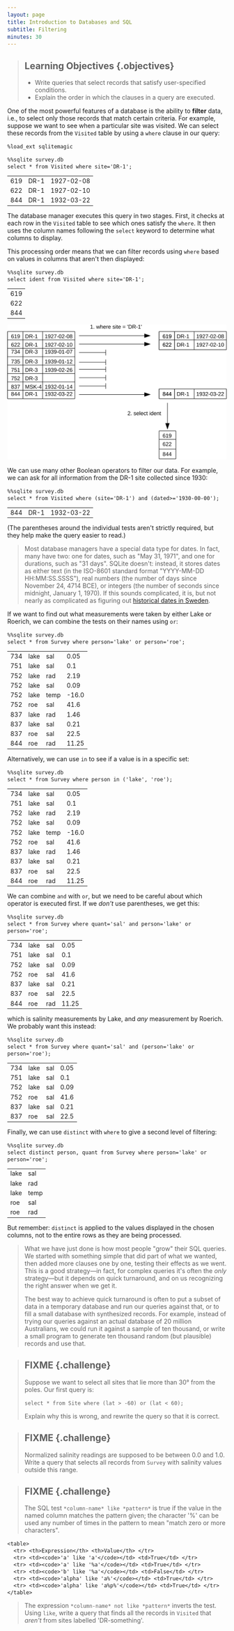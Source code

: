 ```yaml
---
layout: page
title: Introduction to Databases and SQL
subtitle: Filtering
minutes: 30
---
```

> ## Learning Objectives {.objectives}
>
> *   Write queries that select records that satisfy user-specified conditions.
> *   Explain the order in which the clauses in a query are executed.

One of the most powerful features of a database is
the ability to **filter** data,
i.e.,
to select only those records that match certain criteria.
For example,
suppose we want to see when a particular site was visited.
We can select these records from the `Visited` table
by using a `where` clause in our query:


<pre class="in"><code>%load_ext sqlitemagic</code></pre>


<pre class="in"><code>%%sqlite survey.db
select * from Visited where site=&#39;DR-1&#39;;</code></pre>

<div class="out"><table>
<tr><td>619</td><td>DR-1</td><td>1927-02-08</td></tr>
<tr><td>622</td><td>DR-1</td><td>1927-02-10</td></tr>
<tr><td>844</td><td>DR-1</td><td>1932-03-22</td></tr>
</table></div>


The database manager executes this query in two stages.
First,
it checks at each row in the `Visited` table
to see which ones satisfy the `where`.
It then uses the column names following the `select` keyword
to determine what columns to display.


This processing order means that
we can filter records using `where`
based on values in columns that aren't then displayed:


<pre class="in"><code>%%sqlite survey.db
select ident from Visited where site=&#39;DR-1&#39;;</code></pre>

<div class="out"><table>
<tr><td>619</td></tr>
<tr><td>622</td></tr>
<tr><td>844</td></tr>
</table></div>


<img src="img/sql-filter.svg" alt="SQL Filtering in Action" />


We can use many other Boolean operators to filter our data.
For example,
we can ask for all information from the DR-1 site collected since 1930:


<pre class="in"><code>%%sqlite survey.db
select * from Visited where (site=&#39;DR-1&#39;) and (dated&gt;=&#39;1930-00-00&#39;);</code></pre>

<div class="out"><table>
<tr><td>844</td><td>DR-1</td><td>1932-03-22</td></tr>
</table></div>


(The parentheses around the individual tests aren't strictly required,
but they help make the query easier to read.)

> Most database managers have a special data type for dates.
> In fact, many have two:
> one for dates,
> such as "May 31, 1971",
> and one for durations,
> such as "31 days".
> SQLite doesn't:
> instead,
> it stores dates as either text
> (in the ISO-8601 standard format "YYYY-MM-DD HH:MM:SS.SSSS"),
> real numbers
> (the number of days since November 24, 4714 BCE),
> or integers
> (the number of seconds since midnight, January 1, 1970).
> If this sounds complicated,
> it is,
> but not nearly as complicated as figuring out
> [historical dates in Sweden](http://en.wikipedia.org/wiki/Swedish_calendar).


If we want to find out what measurements were taken by either Lake or Roerich,
we can combine the tests on their names using `or`:


<pre class="in"><code>%%sqlite survey.db
select * from Survey where person=&#39;lake&#39; or person=&#39;roe&#39;;</code></pre>

<div class="out"><table>
<tr><td>734</td><td>lake</td><td>sal</td><td>0.05</td></tr>
<tr><td>751</td><td>lake</td><td>sal</td><td>0.1</td></tr>
<tr><td>752</td><td>lake</td><td>rad</td><td>2.19</td></tr>
<tr><td>752</td><td>lake</td><td>sal</td><td>0.09</td></tr>
<tr><td>752</td><td>lake</td><td>temp</td><td>-16.0</td></tr>
<tr><td>752</td><td>roe</td><td>sal</td><td>41.6</td></tr>
<tr><td>837</td><td>lake</td><td>rad</td><td>1.46</td></tr>
<tr><td>837</td><td>lake</td><td>sal</td><td>0.21</td></tr>
<tr><td>837</td><td>roe</td><td>sal</td><td>22.5</td></tr>
<tr><td>844</td><td>roe</td><td>rad</td><td>11.25</td></tr>
</table></div>


Alternatively,
we can use `in` to see if a value is in a specific set:


<pre class="in"><code>%%sqlite survey.db
select * from Survey where person in (&#39;lake&#39;, &#39;roe&#39;);</code></pre>

<div class="out"><table>
<tr><td>734</td><td>lake</td><td>sal</td><td>0.05</td></tr>
<tr><td>751</td><td>lake</td><td>sal</td><td>0.1</td></tr>
<tr><td>752</td><td>lake</td><td>rad</td><td>2.19</td></tr>
<tr><td>752</td><td>lake</td><td>sal</td><td>0.09</td></tr>
<tr><td>752</td><td>lake</td><td>temp</td><td>-16.0</td></tr>
<tr><td>752</td><td>roe</td><td>sal</td><td>41.6</td></tr>
<tr><td>837</td><td>lake</td><td>rad</td><td>1.46</td></tr>
<tr><td>837</td><td>lake</td><td>sal</td><td>0.21</td></tr>
<tr><td>837</td><td>roe</td><td>sal</td><td>22.5</td></tr>
<tr><td>844</td><td>roe</td><td>rad</td><td>11.25</td></tr>
</table></div>


We can combine `and` with `or`,
but we need to be careful about which operator is executed first.
If we *don't* use parentheses,
we get this:


<pre class="in"><code>%%sqlite survey.db
select * from Survey where quant=&#39;sal&#39; and person=&#39;lake&#39; or person=&#39;roe&#39;;</code></pre>

<div class="out"><table>
<tr><td>734</td><td>lake</td><td>sal</td><td>0.05</td></tr>
<tr><td>751</td><td>lake</td><td>sal</td><td>0.1</td></tr>
<tr><td>752</td><td>lake</td><td>sal</td><td>0.09</td></tr>
<tr><td>752</td><td>roe</td><td>sal</td><td>41.6</td></tr>
<tr><td>837</td><td>lake</td><td>sal</td><td>0.21</td></tr>
<tr><td>837</td><td>roe</td><td>sal</td><td>22.5</td></tr>
<tr><td>844</td><td>roe</td><td>rad</td><td>11.25</td></tr>
</table></div>


which is salinity measurements by Lake,
and *any* measurement by Roerich.
We probably want this instead:


<pre class="in"><code>%%sqlite survey.db
select * from Survey where quant=&#39;sal&#39; and (person=&#39;lake&#39; or person=&#39;roe&#39;);</code></pre>

<div class="out"><table>
<tr><td>734</td><td>lake</td><td>sal</td><td>0.05</td></tr>
<tr><td>751</td><td>lake</td><td>sal</td><td>0.1</td></tr>
<tr><td>752</td><td>lake</td><td>sal</td><td>0.09</td></tr>
<tr><td>752</td><td>roe</td><td>sal</td><td>41.6</td></tr>
<tr><td>837</td><td>lake</td><td>sal</td><td>0.21</td></tr>
<tr><td>837</td><td>roe</td><td>sal</td><td>22.5</td></tr>
</table></div>


Finally,
we can use `distinct` with `where`
to give a second level of filtering:


<pre class="in"><code>%%sqlite survey.db
select distinct person, quant from Survey where person=&#39;lake&#39; or person=&#39;roe&#39;;</code></pre>

<div class="out"><table>
<tr><td>lake</td><td>sal</td></tr>
<tr><td>lake</td><td>rad</td></tr>
<tr><td>lake</td><td>temp</td></tr>
<tr><td>roe</td><td>sal</td></tr>
<tr><td>roe</td><td>rad</td></tr>
</table></div>


But remember:
`distinct` is applied to the values displayed in the chosen columns,
not to the entire rows as they are being processed.

> What we have just done is how most people "grow" their SQL queries.
> We started with something simple that did part of what we wanted,
> then added more clauses one by one,
> testing their effects as we went.
> This is a good strategy&mdash;in fact,
> for complex queries it's often the *only* strategy&mdash;but
> it depends on quick turnaround,
> and on us recognizing the right answer when we get it.
>     
> The best way to achieve quick turnaround is often
> to put a subset of data in a temporary database
> and run our queries against that,
> or to fill a small database with synthesized records.
> For example,
> instead of trying our queries against an actual database of 20 million Australians,
> we could run it against a sample of ten thousand,
> or write a small program to generate ten thousand random (but plausible) records
> and use that.

> ## FIXME {.challenge}
>
> Suppose we want to select all sites that lie more than 30&deg; from the poles.
> Our first query is:
>
> ~~~
> select * from Site where (lat > -60) or (lat < 60);
> ~~~
>
> Explain why this is wrong,
> and rewrite the query so that it is correct.

> ## FIXME {.challenge}
>
> Normalized salinity readings are supposed to be between 0.0 and 1.0.
> Write a query that selects all records from `Survey`
> with salinity values outside this range.

> ## FIXME {.challenge}
>
> The SQL test `*column-name* like *pattern*`
> is true if the value in the named column
> matches the pattern given;
> the character '%' can be used any number of times in the pattern
> to mean "match zero or more characters".

    <table>
      <tr> <th>Expression</th> <th>Value</th> </tr>
      <tr> <td><code>'a' like 'a'</code></td> <td>True</td> </tr>
      <tr> <td><code>'a' like '%a'</code></td> <td>True</td> </tr>
      <tr> <td><code>'b' like '%a'</code></td> <td>False</td> </tr>
      <tr> <td><code>'alpha' like 'a%'</code></td> <td>True</td> </tr>
      <tr> <td><code>'alpha' like 'a%p%'</code></td> <td>True</td> </tr>
    </table>

> The expression `*column-name* not like *pattern*`
> inverts the test.
> Using `like`,
> write a query that finds all the records in `Visited`
> that *aren't* from sites labelled 'DR-something'.
